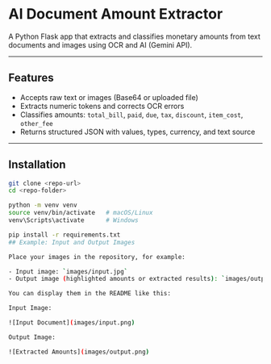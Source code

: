 # AI Document Amount Extractor

A Python Flask app that extracts and classifies monetary amounts from text documents and images using OCR and AI (Gemini API).

---

## Features

- Accepts raw text or images (Base64 or uploaded file)
- Extracts numeric tokens and corrects OCR errors
- Classifies amounts: `total_bill`, `paid`, `due`, `tax`, `discount`, `item_cost`, `other_fee`
- Returns structured JSON with values, types, currency, and text source

---

## Installation

```bash
git clone <repo-url>
cd <repo-folder>

python -m venv venv
source venv/bin/activate   # macOS/Linux
venv\Scripts\activate      # Windows

pip install -r requirements.txt
## Example: Input and Output Images

Place your images in the repository, for example:

- Input image: `images/input.jpg`
- Output image (highlighted amounts or extracted results): `images/output.jpg`

You can display them in the README like this:

Input Image:

![Input Document](images/input.png)

Output Image:

![Extracted Amounts](images/output.png)
